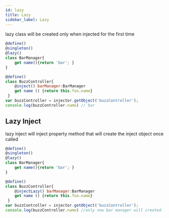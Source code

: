 ```yaml
---
id: lazy
title: Lazy
sidebar_label: Lazy
---
```


lazy class will be created only when injected for the first time
```javascript
@define()
@singleton()
@lazy()
class BarManager{
    get name(){return 'bar'; }
}

@define()
class BuzzController{
    @inject() barManager:BarManager
    get name () {return this.foo.name}
 }
var buzzController = injector.getObject('buzzController');
console.log(buzzController.name) // bar

```

## Lazy Inject
lazy inject will inject property method that will create the inject object once called
```javascript
@define()
@singleton()
@lazy()
class BarManager{
    get name(){return 'bar'; }
}

@define()
class BuzzController{
    @injectLazy() barManager:BarManager
    get name () {return this.foo.name}
 }
var buzzController = injector.getObject('buzzController');
console.log(buzzController.name) //only now bar manager will created
```